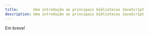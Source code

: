 ```yaml
---
title:       Uma introdução as principais bibliotecas JavaScript
description: Uma introdução as principais bibliotecas JavaScript
---
```


Em breve!

<!--
Apresentar as bibliotecas
-->